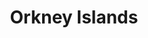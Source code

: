 ---
schema: default
title: Orkney Islands
description: Health and social care partnership for the Orkney Islands area
logo: ''
type:
- Other Scottish Govt agency
portal_url: ''
org_url: 
twitter_handle: 
wikidata_qid: Q108837010
wdtk_id: 
---